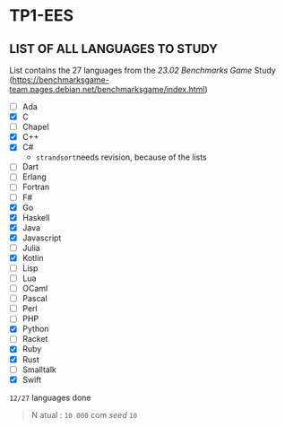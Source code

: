 # TP1-EES

## LIST OF ALL LANGUAGES TO STUDY

List contains the 27 languages from the *23.02 Benchmarks Game* Study (https://benchmarksgame-team.pages.debian.net/benchmarksgame/index.html)

- [ ] Ada
- [x] C
- [ ] Chapel
- [x] C++
- [x] C#
    - `strandsort`needs revision, because of the lists
- [ ] Dart
- [ ] Erlang
- [ ] Fortran
- [ ] F#
- [x] Go
- [x] Haskell 
- [x] Java
- [x] Javascript
- [ ] Julia
- [x] Kotlin
- [ ] Lisp
- [ ] Lua
- [ ] OCaml
- [ ] Pascal
- [ ] Perl 
- [ ] PHP
- [x] Python 
- [ ] Racket
- [x] Ruby
- [x] Rust 
- [ ] Smalltalk
- [x] Swift 

`12/27` languages done

> N atual : `10 000` com *seed* `10` 

